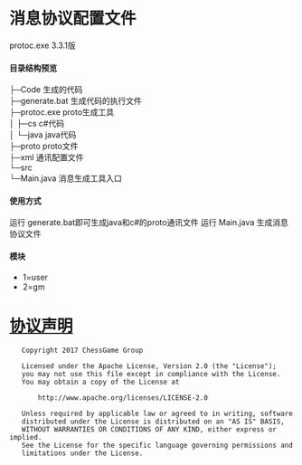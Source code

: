 # 消息协议配置文件

protoc.exe 3.3.1版

#### 目录结构预览
        
├─Code           生成的代码      
├─generate.bat   生成代码的执行文件               
├─protoc.exe     proto生成工具                 
│  ├─cs          c#代码         
│  └─java        java代码             
├─proto          proto文件              
├─xml            通讯配置文件              
└─src       
    └─Main.java 消息生成工具入口           
       
#### 使用方式
运行 generate.bat即可生成java和c#的proto通讯文件
运行 Main.java 生成消息协议文件

#### 模块
- 1=user
- 2=gm


# [协议声明](LICENSE)

       Copyright 2017 ChessGame Group
    
       Licensed under the Apache License, Version 2.0 (the "License");
       you may not use this file except in compliance with the License.
       You may obtain a copy of the License at
    
           http://www.apache.org/licenses/LICENSE-2.0
    
       Unless required by applicable law or agreed to in writing, software
       distributed under the License is distributed on an "AS IS" BASIS,
       WITHOUT WARRANTIES OR CONDITIONS OF ANY KIND, either express or implied.
       See the License for the specific language governing permissions and
       limitations under the License.